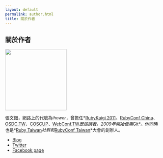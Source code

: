 ```yaml
---
layout: default
permalink: author.html
title: 關於作者
---
```


## 關於作者

<img src="http://ihower.tw/photo1.jpg" style="width: 200px;"/>

張文鈿，網路上的代號為*ihower*，曾擔任*[RubyKaigi 2011](http://rubykaigi.org/2011/en/schedule/details/17M05)*、*[RubyConf China](http://rubyconfchina.org)*、*[OSDC.TW](http://osdc.tw/)*、*[COSCUP](http://coscup.org)*、*[WebConf.TW](http://webconf.tw)*歷屆講者。2009年開始使用*Git*。他同時也是*[Ruby Taiwan](http://ruby.tw)*社群和*[RubyConf Taiwan](http://rubyconf.tw)*大會的創辦人。

* [Blog](http://ihower.tw/blog/)
* [Twitter](http://twitter.com/ihower)
* [Facebook page](https://www.facebook.com/ihower.on.software)